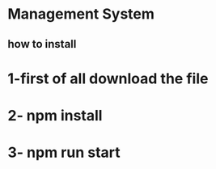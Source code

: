 # Management System
## how to install

# 1-first of all download the file
# 2- npm install
# 3- npm run start
